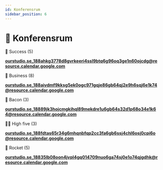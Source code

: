 ```yaml
---
id: Konferensrum
sidebar_position: 6
---
```


# 🤝 Konferensrum

💪 Success (5)

__[ourstudio.se_188ahkg3778d8gvrkeeri4ssl9btq6g96oq3ge1n60ojcdg@resource.calendar.google.com](mailto:ourstudio.se_188ahkg3778d8gvrkeeri4ssl9btq6g96oq3ge1n60ojcdg@resource.calendar.google.com)__

💼 Business (8)

__[ourstudio.se_188aivdmf9kksg5ek0ogc971gqje86gb64qj2e9h6sqj6e1k74@resource.calendar.google.com](mailto:ourstudio.se_188aivdmf9kksg5ek0ogc971gqje86gb64qj2e9h6sqj6e1k74@resource.calendar.google.com)__

🥓 Bacon (3)

__[ourstudio.se_18889jk3hojcmgkihql89mekdre1u6gb64s32d1p68o34e1k64@resource.calendar.google.com](mailto:ourstudio.se_18889jk3hojcmgkihql89mekdre1u6gb64s32d1p68o34e1k64@resource.calendar.google.com)__

🙏🏻 High five (3)

__[ourstudio.se_188fdtas65r34g6mhqnbfqp2cc3fa6gb6ssj4chl6osj0cpi6o@resource.calendar.google.com](mailto:ourstudio.se_188fdtas65r34g6mhqnbfqp2cc3fa6gb6ssj4chl6osj0cpi6o@resource.calendar.google.com)__

🚀 Rocket (5)

__[ourstudio.se_18835lb08oon4jvpl4gq014709nuo6ga74sj0e1o74qjgdhk@resource.calendar.google.com](mailto:ourstudio.se_18835lb08oon4jvpl4gq014709nuo6ga74sj0e1o74qjgdhk@resource.calendar.google.com)__


